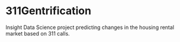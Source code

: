 # 311Gentrification
Insight Data Science project predicting changes in the housing rental market based on 311 calls.

